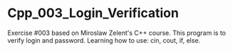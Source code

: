 # Cpp_003_Login_Verification
Exercise #003 based on Miroslaw Zelent's C++ course.
This program is to verify login and password.
Learning how to use: cin, cout, if, else.
